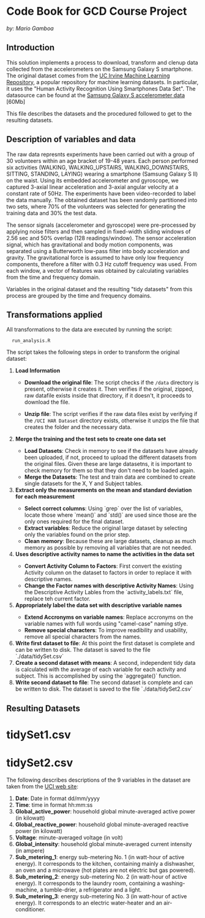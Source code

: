 Code Book for GCD Course Project
==================
<i>by: Mario Gamboa</i>

## Introduction

This solution implements a process to download, transform and clenup data collected from the accelerometers on the Samsung Galaxy S smartphone. The original dataset comes from the [UC Irvine Machine
Learning Repository](http://archive.ics.uci.edu/ml/), a popular repository for machine learning
datasets. In particular, it uses the "Human Activity Recognition Using Smartphones Data Set". The datasource can be found at the [Samsung Galaxy S accelerometer data](https://d396qusza40orc.cloudfront.net/getdata%2Fprojectfiles%2FUCI%20HAR%20Dataset.zip) [60Mb]

This file describes the datasets and the procedured followed to get to the resulting datasets.


## Description of variables and data

The raw data represnts experiments have been carried out with a group of 30 volunteers within an age bracket of 19-48 years. Each person performed six activities (WALKING, WALKING_UPSTAIRS, WALKING_DOWNSTAIRS, SITTING, STANDING, LAYING) wearing a smartphone (Samsung Galaxy S II) on the waist. Using its embedded accelerometer and gyroscope, we captured 3-axial linear acceleration and 3-axial angular velocity at a constant rate of 50Hz. The experiments have been video-recorded to label the data manually. The obtained dataset has been randomly partitioned into two sets, where 70% of the volunteers was selected for generating the training data and 30% the test data.

The sensor signals (accelerometer and gyroscope) were pre-processed by applying noise filters and then sampled in fixed-width sliding windows of 2.56 sec and 50% overlap (128 readings/window). The sensor acceleration signal, which has gravitational and body motion components, was separated using a Butterworth low-pass filter into body acceleration and gravity. The gravitational force is assumed to have only low frequency components, therefore a filter with 0.3 Hz cutoff frequency was used. From each window, a vector of features was obtained by calculating variables from the time and frequency domain. 

Variables in the original dataset and the resulting "tidy datasets" from this process are grouped by the time and frequency domains.


## Transformations applied

All transformations to the data are executed by running the script:

      run_analysis.R

The script takes the following steps in order to transform the original dataset:

<ol>
<li><b>Load Information</b></li>

* <b>Download the original file</b>: The script checks if the `/data` directory is present, otherwise it creates it. Then verifies if the original, zipped, raw datafile exists inside that directory, if it doesn't, it proceeds to download the file.

* <b>Unzip file</b>: The script verifies if the raw data files exist by verifying if the `/UCI HAR Dataset` directory exists, otherwise it unzips the file that creates the folder and the necessary data.


<li><b>Merge the training and the test sets to create one data set</b></li>
      <ul>
      <li><b>Load Datasets</b>: Check in memory to see if the datasets have already been uploaded, if not, proceed to upload the different datasets from the original files. Given these are large datasetns, it is important to check memory for them so that they don't need to be loaded again.</li>
      <li><b>Merge the Datasets</b>: The test and train data are combined to create single datasets for the X, Y and Subject tables.</li>
     </ul>

<li><b>Extract only the measurements on the mean and standard deviation for each measurement</b></li>
      <ul>
      <li><b>Select correct columns</b>: Using `grep` over the list of variables, locate those where `mean()` and `std()` are used since those are the only ones required for the final dataset.</li>
      <li><b>Extract variables</b>: Reduce the original large dataset by selecting only the variables found on the prior step. </li>
      <li><b>Clean memory</b>: Because these are large datasets, cleanup as much memory as possible by removing all variables that are not needed.</li>
      </ul>
<li><b>Uses descriptive activity names to name the activities in the data set</b></li>
      <ul>
      <li><b>Convert Activity Column to Factors</b>: First convert the existing Activity column on the dataset to factors in order to replace it with descriptive names.</li>
      <li><b>Change the Factor names with descriptive Activity Names</b>: Using the Descriptive Activity Lables from the `activity_labels.txt` file, replace teh current factor.</li>      
      </ul>
<li><b>Appropriately label the data set with descriptive variable names</b></li>
      <ul>
      <li><b>Extend Accronyms on variable names</b>: Replace accronyms on the variable names with full words using "camel-case" naming stlye.</li>
      <li><b>Remove special characters</b>: To improve readibility and usability, remove all special characters from the names.</li>      
      </ul>
<li><b>Write first dataset to file</b>: At this point the first dataset is complete and can be written to disk. The dataset is saved to the file `./data/tidySet.csv`</li>

<li><b>Create a second dataset with means</b>: A second, independent tidy data is calculated with the average of each variable for each activity and subject. This is accomplished by using the `aggregate()` function.</li>

<li><b>Write second dataset to file</b>: The second dataset is complete and can be written to disk. The dataset is saved to the file `./data/tidySet2.csv`</li>

</ol>

## Resulting Datasets

# tidySet1.csv

# tidySet2.csv


The following describes descriptions of the 9 variables in the dataset are taken
from
the <a href="https://archive.ics.uci.edu/ml/datasets/Individual+household+electric+power+consumption">UCI
web site</a>:

<ol>
<li><b>Date</b>: Date in format dd/mm/yyyy </li>
<li><b>Time</b>: time in format hh:mm:ss </li>
<li><b>Global_active_power</b>: household global minute-averaged active power (in kilowatt) </li>
<li><b>Global_reactive_power</b>: household global minute-averaged reactive power (in kilowatt) </li>
<li><b>Voltage</b>: minute-averaged voltage (in volt) </li>
<li><b>Global_intensity</b>: household global minute-averaged current intensity (in ampere) </li>
<li><b>Sub_metering_1</b>: energy sub-metering No. 1 (in watt-hour of active energy). It corresponds to the kitchen, containing mainly a dishwasher, an oven and a microwave (hot plates are not electric but gas powered). </li>
<li><b>Sub_metering_2</b>: energy sub-metering No. 2 (in watt-hour of active energy). It corresponds to the laundry room, containing a washing-machine, a tumble-drier, a refrigerator and a light. </li>
<li><b>Sub_metering_3</b>: energy sub-metering No. 3 (in watt-hour of active energy). It corresponds to an electric water-heater and an air-conditioner.</li>
</ol>
